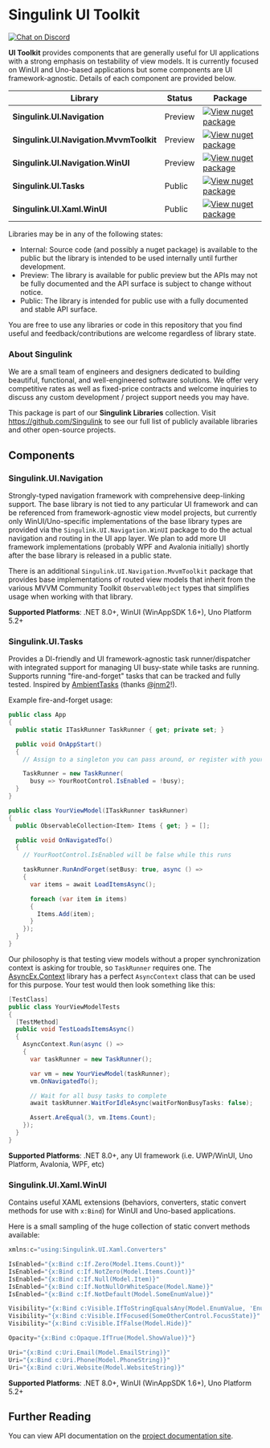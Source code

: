 # Singulink UI Toolkit

[![Chat on Discord](https://img.shields.io/discord/906246067773923490)](https://discord.gg/EkQhJFsBu6)

**UI Toolkit** provides components that are generally useful for UI applications with a strong emphasis on testability of view models. It is currently focused on WinUI and Uno-based applications but some components are UI framework-agnostic. Details of each component are provided below.

| Library | Status | Package |
| --- | --- | --- |
| **Singulink.UI.Navigation** | Preview | [![View nuget package](https://img.shields.io/nuget/v/Singulink.UI.Navigation.svg)](https://www.nuget.org/packages/Singulink.UI.Navigation/) |
| **Singulink.UI.Navigation.MvvmToolkit** | Preview | [![View nuget package](https://img.shields.io/nuget/v/Singulink.UI.Navigation.MvvmToolkit.svg)](https://www.nuget.org/packages/Singulink.UI.Navigation.MvvmToolkit/) |
| **Singulink.UI.Navigation.WinUI** | Preview | [![View nuget package](https://img.shields.io/nuget/v/Singulink.UI.Navigation.WinUI.svg)](https://www.nuget.org/packages/Singulink.UI.Navigation.WinUI/) |
| **Singulink.UI.Tasks** | Public | [![View nuget package](https://img.shields.io/nuget/v/Singulink.UI.Tasks.svg)](https://www.nuget.org/packages/Singulink.UI.Tasks/) |
| **Singulink.UI.Xaml.WinUI** | Public | [![View nuget package](https://img.shields.io/nuget/v/Singulink.UI.Xaml.WinUI.svg)](https://www.nuget.org/packages/Singulink.UI.Xaml.WinUI/) |

Libraries may be in any of the following states:
- Internal: Source code (and possibly a nuget package) is available to the public but the library is intended to be used internally until further development.
- Preview: The library is available for public preview but the APIs may not be fully documented and the API surface is subject to change without notice.
- Public: The library is intended for public use with a fully documented and stable API surface.

You are free to use any libraries or code in this repository that you find useful and feedback/contributions are welcome regardless of library state.

### About Singulink

We are a small team of engineers and designers dedicated to building beautiful, functional, and well-engineered software solutions. We offer very competitive rates as well as fixed-price contracts and welcome inquiries to discuss any custom development / project support needs you may have.

This package is part of our **Singulink Libraries** collection. Visit https://github.com/Singulink to see our full list of publicly available libraries and other open-source projects.

## Components

### Singulink.UI.Navigation

Strongly-typed navigation framework with comprehensive deep-linking support. The base library is not tied to any particular UI framework and can be referenced from framework-agnostic view model projects, but currently only WinUI/Uno-specific implementations of the base library types are provided via the `Singulink.UI.Navigation.WinUI` package to do the actual navigation and routing in the UI app layer. We plan to add more UI framework implementations (probably WPF and Avalonia initially) shortly after the base library is released in a public state.

There is an additional `Singulink.UI.Navigation.MvvmToolkit` package that provides base implementations of routed view models that inherit from the various MVVM Community Toolkit `ObservableObject` types that simplifies usage when working with that library.

**Supported Platforms**: .NET 8.0+, WinUI (WinAppSDK 1.6+), Uno Platform 5.2+

### Singulink.UI.Tasks

Provides a DI-friendly and UI framework-agnostic task runner/dispatcher with integrated support for managing UI busy-state while tasks are running. Supports running "fire-and-forget" tasks that can be tracked and fully tested. Inspired by [AmbientTasks](https://github.com/Techsola/AmbientTasks) (thanks [@jnm2](https://github.com/jnm2)!).

Example fire-and-forget usage:

```cs
public class App
{
  public static ITaskRunner TaskRunner { get; private set; }

  public void OnAppStart()
  {
    // Assign to a singleton you can pass around, or register with your DI container here

    TaskRunner = new TaskRunner(
      busy => YourRootControl.IsEnabled = !busy);
  }
}

public class YourViewModel(ITaskRunner taskRunner)
{
  public ObservableCollection<Item> Items { get; } = [];

  public void OnNavigatedTo()
  {
    // YourRootControl.IsEnabled will be false while this runs

    taskRunner.RunAndForget(setBusy: true, async () =>
    {
      var items = await LoadItemsAsync();

      foreach (var item in items)
      {
        Items.Add(item);
      }
    });
  }
}
```

Our philosophy is that testing view models without a proper synchronization context is asking for trouble, so `TaskRunner` requires one. The [AsyncEx.Context](https://github.com/StephenCleary/AsyncEx) library has a perfect `AsyncContext` class that can be used for this purpose. Your test would then look something like this:

```cs
[TestClass]
public class YourViewModelTests
{
  [TestMethod]
  public void TestLoadsItemsAsync()
  {
    AsyncContext.Run(async () =>
    {
      var taskRunner = new TaskRunner();

      var vm = new YourViewModel(taskRunner);
      vm.OnNavigatedTo();

      // Wait for all busy tasks to complete
      await taskRunner.WaitForIdleAsync(waitForNonBusyTasks: false);

      Assert.AreEqual(3, vm.Items.Count);
    });
  }
}
```

**Supported Platforms**: .NET 8.0+, any UI framework (i.e. UWP/WinUI, Uno Platform, Avalonia, WPF, etc)

### Singulink.UI.Xaml.WinUI

Contains useful XAML extensions (behaviors, converters, static convert methods for use with `x:Bind`) for WinUI and Uno-based applications.

Here is a small sampling of the huge collection of static convert methods available:

```cs
xmlns:c="using:Singulink.UI.Xaml.Converters"

IsEnabled="{x:Bind c:If.Zero(Model.Items.Count)}"
IsEnabled="{x:Bind c:If.NotZero(Model.Items.Count)}"
IsEnabled="{x:Bind c:If.Null(Model.Item)}"
IsEnabled="{x:Bind c:If.NotNullOrWhiteSpace(Model.Name)}"
IsEnabled="{x:Bind c:If.NotDefault(Model.SomeEnumValue)}"

Visibility="{x:Bind c:Visible.IfToStringEqualsAny(Model.EnumValue, 'EnumName1', 'EnumName2')}"
Visibility="{x:Bind c:Visible.IfFocused(SomeOtherControl.FocusState)}"
Visibility="{x:Bind c:Visible.IfFalse(Model.Hide)}"

Opacity="{x:Bind c:Opaque.IfTrue(Model.ShowValue)}"}

Uri="{x:Bind c:Uri.Email(Model.EmailString)}"
Uri="{x:Bind c:Uri.Phone(Model.PhoneString)}"
Uri="{x:Bind c:Uri.Website(Model.WebsiteString)}"
```

**Supported Platforms**: .NET 8.0+, WinUI (WinAppSDK 1.6+), Uno Platform 5.2+

## Further Reading

You can view API documentation on the [project documentation site](https://www.singulink.com/Docs/Singulink.UI/index.html).
